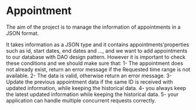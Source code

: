 # Appointment
The aim of the project is to manage the information of appointments in a JSON format.



It takes information as a JSON type and it contains appointments'properties such as id, start dates, end dates and ..., and we want to add appointments to our database with DAO design pattern.
However it is important to check these conditions and we should make sure that: 
1-	The appointment does not already exist, return an error message if the Requested time range is not available.
2-	The data is valid, otherwise return an error message.
3-	Update the previous appointment data if the same ID is received with updated information, while keeping the historical data.
4-	you always keep the latest updated information while keeping the historical data.
5-	your application can handle multiple concurrent requests correctly.
